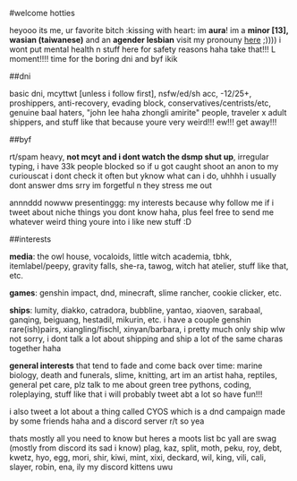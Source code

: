 #welcome hotties

heyooo its me, ur favorite bitch :kissing with heart: im **aura**! im a **minor [13], wasian (taiwanese)** and an **agender lesbian** visit my pronouny [here](https://en.pronouns.page/@auramii) ;)))) i wont put mental health n stuff here for safety reasons haha take that!!! L moment!!!!
time for the boring dni and byf ikik

##dni

basic dni, mcyttwt [unless i follow first], nsfw/ed/sh acc, -12/25+, proshippers, anti-recovery, evading block, conservatives/centrists/etc, genuine baal haters, "john lee haha zhongli amirite" people, traveler x adult shippers, and stuff like that because youre very weird!!! ew!!! get away!!!

##byf

rt/spam heavy, **not mcyt and i dont watch the dsmp shut up**, irregular typing, i have 33k people blocked so if u got caught shoot an anon to my curiouscat i dont check it often but yknow what can i do, uhhhh i usually dont answer dms srry im forgetful n they stress me out

annnddd nowww presentinggg: my interests because why follow me if i tweet about niche things you dont know haha, plus feel free to send me whatever weird thing youre into i like new stuff :D

##interests

**media**: the owl house, vocaloids, little witch academia, tbhk, itemlabel/peepy, gravity falls, she-ra, tawog, witch hat atelier, stuff like that, etc.

**games**: genshin impact, dnd, minecraft, slime rancher, cookie clicker, etc.

**ships**: lumity, diakko, catradora, bubbline, yantao, xiaoven, sarabaal, ganqing, beiguang, hestadil, mikurin, etc. i have a couple genshin rare(ish)pairs, xiangling/fischl, xinyan/barbara, i pretty much only ship wlw not sorry, i dont talk a lot about shipping and ship a lot of the same charas together haha

**general interests** that tend to fade and come back over time: marine biology, death and funerals, slime, knitting, art im an artist haha, reptiles, general pet care, plz talk to me about green tree pythons, coding, roleplaying, stuff like that i will probably tweet abt a lot so have fun!!!

i also tweet a lot about a thing called CYOS which is a dnd campaign made by some friends haha and a discord server r/t so yea

thats mostly all you need to know but heres a moots list bc yall are swag (mostly from discord its sad i know) plag, kaz, split, moth, peku, roy, debt, kwetz, hyo, egg, mori, shir, kiwi, mint, xixi, deckard, wil, king, vili, cali, slayer, robin, ena, ily my discord kittens uwu